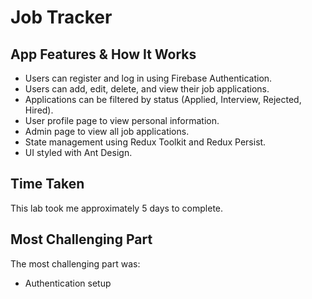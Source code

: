 # Job Tracker

## App Features & How It Works
- Users can register and log in using Firebase Authentication.
- Users can add, edit, delete, and view their job applications.
- Applications can be filtered by status (Applied, Interview, Rejected, Hired).
- User profile page to view personal information.
- Admin page to view all job applications.
- State management using Redux Toolkit and Redux Persist.
- UI styled with Ant Design.

## Time Taken
This lab took me approximately 5 days to complete.  


## Most Challenging Part
The most challenging part was:

-  Authentication setup
